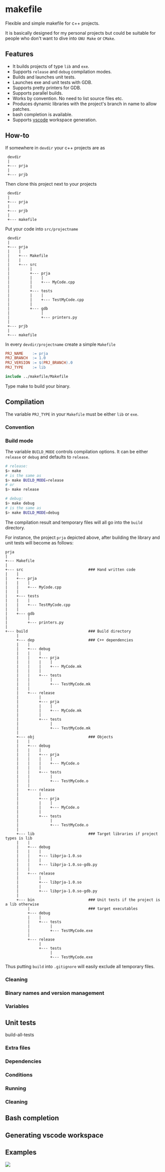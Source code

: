 # makefile
Flexible and simple makefile for c++ projects.

It is basically designed for my personal projects but could be suitable for people who don't want to dive into `GNU Make` or `CMake`.

## Features

- It builds projects of type `lib` and `exe`.
- Supports `release` and `debug` compilation modes.
- Builds and launches unit tests.
- Launches exe and unit tests with GDB.
- Supports pretty printers for GDB.
- Supports parallel builds.
- Works by convention. No need to list source files etc.
- Produces dynamic libraries with the project's branch in name to allow patches.
- bash completion is available.
- Supports [vscode](https://code.visualstudio.com/) workspace generation.

## How-to

If somewhere in `devdir` your c++ projects are as

```
 devdir
 |
 +--- prja
 |
 +--- prjb
```

Then clone this project next to your projects

```
 devdir
 |
 +--- prja
 |
 +--- prjb
 |
 +--- makefile
```

Put your code into `src/projectname`

```
 devdir
 |
 +--- prja
 |    |
 |    +--- Makefile
 |    |
 |    +--- src
 |         |
 |         +--- prja
 |         |    |
 |         |    +--- MyCode.cpp
 |         |
 |         +--- tests
 |         |    |
 |         |    +--- TestMyCode.cpp
 |         |
 |         +--- gdb
 |              |
 |              +--- printers.py
 |
 +--- prjb
 |
 +--- makefile
```

In every `devdir/projectname` create a simple `Makefile`

```makefile
PRJ_NAME    := prja
PRJ_BRANCH  := 1.0
PRJ_VERSION := $(PRJ_BRANCH).0
PRJ_TYPE    := lib

include ../makefile/Makefile
```

Type make to build your binary.

## Compilation

The variable `PRJ_TYPE` in your `Makefile` must be either `lib` or `exe`.

### Convention

### Build mode

The variable `BUILD_MODE` controls compilation options. It can be either `release` or `debug` and defaults to `release`.

```bash
# release:
$> make
# is the same as
$> make BUILD_MODE=release
# or
$> make release

# debug:
$> make debug
# is the same as
$> make BUILD_MODE=debug
```

The compilation result and temporary files will all go into the `build` directory.

For instance, the project `prja` depicted above, after building the library and unit tests will become as follows:

```
prja
|
+--- Makefile
|
+--- src                             ### Hand written code
|    |
|    +--- prja
|    |    |
|    |    +--- MyCode.cpp
|    |
|    +--- tests
|    |    |
|    |    +--- TestMyCode.cpp
|    |
|    +--- gdb
|         |
|         +--- printers.py
|
+--- build                           ### Build directory
     |
     +--- dep                        ### C++ dependencies
     |    |
     |    +--- debug
     |    |    |
     |    |    +--- prja
     |    |    |    |
     |    |    |    +--- MyCode.mk
     |    |    |
     |    |    +--- tests
     |    |         |
     |    |         +--- TestMyCode.mk
     |    |
     |    +--- release
     |         |
     |         +--- prja
     |         |    |
     |         |    +--- MyCode.mk
     |         |
     |         +--- tests
     |              |
     |              +--- TestMyCode.mk
     |
     +--- obj                        ### Objects
     |    |
     |    +--- debug
     |    |    |
     |    |    +--- prja
     |    |    |    |
     |    |    |    +--- MyCode.o
     |    |    |
     |    |    +--- tests
     |    |         |
     |    |         +--- TestMyCode.o
     |    |
     |    +--- release
     |         |
     |         +--- prja
     |         |    |
     |         |    +--- MyCode.o
     |         |
     |         +--- tests
     |              |
     |              +--- TestMyCode.o
     |
     +--- lib                        ### Target libraries if project types is lib
     |    |
     |    +--- debug
     |    |    |
     |    |    +--- libprja-1.0.so
     |    |    |
     |    |    +--- libprja-1.0.so-gdb.py
     |    |
     |    +--- release
     |         |
     |         +--- libprja-1.0.so
     |         |
     |         +--- libprja-1.0.so-gdb.py
     |
     +--- bin                        ### Unit tests if the project is a lib otherwise
          |                          ### target executables
          +--- debug
          |    |
          |    +--- tests
          |         |
          |         +--- TestMyCode.exe
          |
          +--- release
               |
               +--- tests
                    |
                    +--- TestMyCode.exe

```

Thus putting `build` into `.gitignore` will easily exclude all temporary files.

### Cleaning

### Binary names and version management

### Variables

## Unit tests

build-all-tests

### Extra files

### Dependencies

### Conditions

### Running

### Cleaning

## Bash completion

## Generating vscode workspace

## Examples


[![](https://hits.dwyl.com/sashamakarenko/makefile.svg?style=flat-square&show=unique)](http://hits.dwyl.com/sashamakarenko/makefile)

